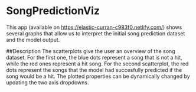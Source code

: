 ﻿# SongPredictionViz

This app (available on https://elastic-curran-c983f0.netlify.com/) shows several graphs that allow us to interpret the initial song prediction dataset and the model output.

##Description
The scatterplots give the user an overview of the song dataset.
For the first one, the blue dots represent a song that is not a hit, while the red ones represent a hit song. For the second scatterplot, the red dots represent the songs that the model had succesfully predicted if the song would be a hit.
The plotted properties can be dynamically changed by updating the two axis dropdowns.
